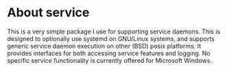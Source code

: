 # About service

This is a very simple package I use for supporting service daemons.  This is
designed to optionally use systemd on GNU/Linux systems, and supports generic
service daemon execution on other (BSD) posix platforms.  It provides
interfaces for both accessing service features and logging.  No specific
service functionality is currently offered for Microsoft Windows.

